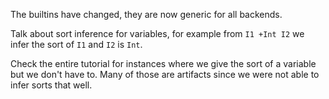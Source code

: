 <!-- Copyright (c) 2016 K Team. All Rights Reserved. -->

The builtins have changed, they are now generic for all backends.

Talk about sort inference for variables, for example from `I1 +Int I2`
we infer the sort of `I1` and `I2` is `Int`.

Check the entire tutorial for instances where we give the sort of a
variable but we don't have to.  Many of those are artifacts since we were
not able to infer sorts that well.
